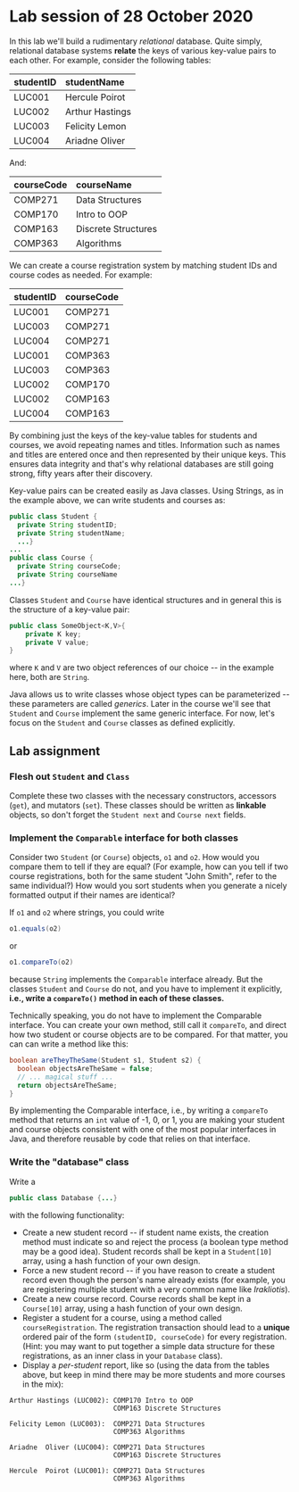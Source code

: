 # Lab session of 28 October 2020

In this lab we'll build a rudimentary *relational* database. Quite simply, relational database systems **relate** the keys of various key-value pairs to each other. For example, consider the following tables:
  
| studentID | studentName     |            
| :---      | :---            | 
| LUC001    | Hercule Poirot  |   
| LUC002    | Arthur Hastings |
| LUC003    | Felicity Lemon  |
| LUC004    | Ariadne Oliver  |

And:

| courseCode | courseName          |   
| :-----     | :---                |   
| COMP271    | Data Structures     |
| COMP170    | Intro to OOP        |
| COMP163    | Discrete Structures |
| COMP363    | Algorithms          |

We can create a course registration system by matching student IDs and course codes as needed. For example:

| studentID | courseCode |  
| ---       | ---        | 
| LUC001    | COMP271    | 
| LUC003    | COMP271    |
| LUC004    | COMP271    |
| LUC001    | COMP363    |
| LUC003    | COMP363    |
| LUC002    | COMP170    |
| LUC002    | COMP163    |
| LUC004    | COMP163    |

By combining just the keys of the key-value tables for students and courses, we avoid repeating names and titles. Information such as names and titles are entered once and then represented by their unique keys. This ensures data integrity and that's why relational databases are still going strong, fifty years after their discovery.

Key-value pairs can be created easily as Java classes. Using Strings, as in the example above, we can write students and courses as:

```java
public class Student {
  private String studentID;
  private String studentName;
  ...}
...
public class Course {
  private String courseCode;
  private String courseName
...}
```

Classes `Student` and `Course` have identical structures and in general this is the structure of a key-value pair:

```java
public class SomeObject<K,V>{
    private K key;
    private V value;
}
```
where `K` and `V` are two object references of our choice -- in the example here, both are `String`. 

Java allows us to write classes whose object types can be parameterized -- these parameters are called *generics*. Later in the course we'll see that `Student` and `Course` implement the same generic interface. For now, let's focus on the `Student` and `Course` classes as defined explicitly.

## Lab assignment


### Flesh out `Student` and `Class`
Complete these two classes with the necessary constructors, accessors (`get`), and mutators (`set`). These classes should be written as **linkable** objects, so don't forget the `Student next` and `Course next` fields.

### Implement the `Comparable` interface for both classes
Consider two `Student` (or `Course`) objects, `o1` and `o2`. How would you compare them to tell if they are equal? (For example, how can you tell if two course registrations, both for the same student "John Smith", refer to the same individual?) How would you sort students when you generate a nicely formatted output if their names are identical? 

If `o1` and `o2` where strings, you could write

```java
o1.equals(o2)
```

or 

```java
o1.compareTo(o2)
```

because `String` implements the `Comparable` interface already. But the classes `Student` and `Course` do not, and you have to implement it explicitly, **i.e., write a `compareTo()` method in each of these classes.**

Technically speaking, you do not have to implement the Comparable interface. You can create your own method, still call it `compareTo`, and direct how two student or course objects are to be compared. For that matter, you can can write a method like this:
```java
boolean areTheyTheSame(Student s1, Student s2) {
  boolean objectsAreTheSame = false;
  // ... magical stuff ...
  return objectsAreTheSame;
}
```
By implementing the Comparable interface, i.e., by writing a `compareTo` method that returns an `int` value of -1, 0, or 1, you are making your student and course objects consistent with one of the most popular interfaces in Java, and therefore reusable by code that relies on that interface.

### Write the "database" class
Write a 
```java
public class Database {...}
```
with the following functionality:
* Create a new student record -- if student name exists, the creation method must indicate so and reject the process (a boolean type method may be a good idea). Student records shall be kept in a `Student[10]` array, using a hash function of your own design.
* Force a new student record -- if you have reason to create a student record even though the person's name already exists (for example, you are registering multiple student with a very common name like *Irakliotis*).
* Create a new course record. Course records shall be kept in a `Course[10]` array, using a hash function of your own design.
* Register a student for a course, using a method called `courseRegistration`. The registration transaction should lead to a **unique** ordered pair of the form `(studentID, courseCode)` for every registration. (Hint: you may want to put together a simple data structure for these registrations, as an inner class in your `Database` class).
* Display a *per-student* report, like so (using the data from the tables above, but keep in mind there may be more students and more courses in the mix):
 ```text
Arthur Hastings (LUC002): COMP170 Intro to OOP
                           COMP163 Discrete Structures

Felicity Lemon (LUC003):  COMP271 Data Structures
                           COMP363 Algorithms

Ariadne  Oliver (LUC004): COMP271 Data Structures
                           COMP163 Discrete Structures

Hercule  Poirot (LUC001): COMP271 Data Structures
                           COMP363 Algorithms
```